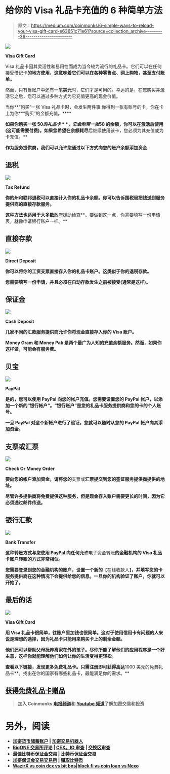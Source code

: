# 给你的 Visa 礼品卡充值的 6 种简单方法

> 原文：<https://medium.com/coinmonks/6-simple-ways-to-reload-your-visa-gift-card-e63651c71e61?source=collection_archive---------36----------------------->

![](img/1b615ede4d42dbe1119f5a3b2b5d6bee.png)

**Visa Gift Card**

Visa 礼品卡因其灵活性和易用性而成为当今较为流行的礼品卡。它们可以在任何接受借记卡**的地方使用，这意味着它们可以在各种零售点、网上购物，甚至支付账单。**

然而，只有当账户中还有一笔**美元**时，它们才是可用的。幸运的是，在您购买并激活它之后，您可以通过多种方式为它充值更高的现金价值。

当你**“购买”一张 Visa 礼品卡时，会发生两件事:你得到一张有账号的卡，你在卡上为你**“购买”的金额充值。****

**如果你购买一张 **$50 的礼品卡**，它会附带一张$50 的余额，你可以在激活后使用(这可能需要付费)。如果您希望在余额**耗尽**后继续使用该卡，您必须为其充值或为卡充值。**

**作为服务提供商，我们可以允许您通过以下方式向您的账户余额添加资金**

## **退税**

**![](img/2ee206492633a3d91b061e895b26632c.png)**

****Tax Refund****

**你的州和联邦退税可以直接计入你的礼品卡余额。你可以告诉国税局把钱送到服务提供商的直接存款服务。**

**这种方法也适用于大多数**政府援助检查**。要做到这一点，你需要填写一份申请表，就像申请银行账户一样。**

## **直接存款**

**![](img/6db9a8d9b59ecd45bf6648b5ff954304.png)**

****Direct Deposit****

**你可以将你的工资支票直接存入你的礼品卡账户。这类似于你的退税存款。**

**您需要填写一份申请，并且必须在自动存款发生之前被接受(通常是这样)。**

## **保证金**

**![](img/3bc59dbcdf47041d9c59ec87a30e641f.png)**

****Cash Deposit****

**几家不同的汇款服务提供商允许你将现金直接存入你的 Visa 账户。**

**Money Gram 和 Money Pak 是两个最广为人知的充值余额服务。然而，如果你这样做，可能会有服务费。**

## **贝宝**

**![](img/bc716e36cf4887c78ddba0e35b19c443.png)**

****PayPal****

**是的，您可以使用 PayPal 向您的帐户充值。您需要设置您的 PayPal 帐户，以添加一个新的“**银行帐户**”。“银行账户”是您的礼品卡服务提供商和您的卡的个人账号。**

**一旦 PayPal 对这个新帐户进行了验证，您就可以随时从您的 PayPal 帐户向其添加资金。**

## **支票或汇票**

**![](img/3f8995e9a5d47fce52a78b03719fc8e4.png)**

****Check Or Money Order****

**要向您的帐户添加资金，请将您的**支票或**汇票提交到您的签证服务提供商提供的地址。**

**尽管许多提供商将免费提供这种服务，但是现金存入账户需要更长的时间，因为它必须通过邮件传送。**

## **银行汇款**

**![](img/2669ddf79b397e18ca4cfb582f8b599a.png)**

****Bank Transfer****

**这种转账方式与您使用 PayPal 向任何允许**电子资金转账**的金融机构的 Visa 礼品卡账户转账的方式非常相似。**

**您需要登录到您的金融机构的账户，设置一个新的**【在线收款人】**，并填写您的卡服务提供商在这种情况下会提供给您的信息。一旦你的机构验证了账户，你就可以开始了。**

## **最后的话**

**![](img/5ea35a3ec292f6fccde4a084b3f50da1.png)**

****Visa Gift Card****

**用 Visa 礼品卡很简单，往账户里加钱也很简单。这对于使用信用卡有问题的人来说是理想的选择，因为礼品卡只能用来购买卡上的剩余金额。**

**他们还可以帮助父母抚养离家在外的孩子。尽你所能了解他们的应用程序是一个好主意，这样你就能理解他们如何让你的生活变得更轻松。**

**查看以下链接，发现更多免费礼品卡。只需注册即可获得高达**1000 美元的免费礼品卡**。找出在你的国家有哪些礼品卡，最能满足你的需求。**

## **[获得免费礼品卡赠品](https://sites.google.com/view/free-gift-cards-list/home)**

> **加入 Coinmonks [电报频道](https://t.me/coincodecap)和 [Youtube 频道](https://www.youtube.com/c/coinmonks/videos)了解加密交易和投资**

# **另外，阅读**

*   **[加密货币储蓄账户](/coinmonks/cryptocurrency-savings-accounts-be3bc0feffbf) | [加密交易机器人](https://coincodecap.com/best-crypto-trading-bots)**
*   **[BigONE 交易所评论](/coinmonks/bigone-exchange-review-64705d85a1d4) | [CEX。IO 审查](https://coincodecap.com/cex-io-review) | [交换区审查](/coinmonks/swapzone-review-crypto-exchange-data-aggregator-e0ad78e55ed7)**
*   **[最佳比特币保证金交易](/coinmonks/bitcoin-margin-trading-exchange-bcbfcbf7b8e3) | [比特币保证金交易](https://coincodecap.com/bityard-margin-trading)**
*   **[加密保证金交易交易所](/coinmonks/crypto-margin-trading-exchanges-428b1f7ad108) | [赚取比特币](/coinmonks/earn-bitcoin-6e8bd3c592d9)**
*   **[WazirX vs coin dcx vs bit bns](/coinmonks/wazirx-vs-coindcx-vs-bitbns-149f4f19a2f1)|[block fi vs coin loan vs Nexo](/coinmonks/blockfi-vs-coinloan-vs-nexo-cb624635230d)**